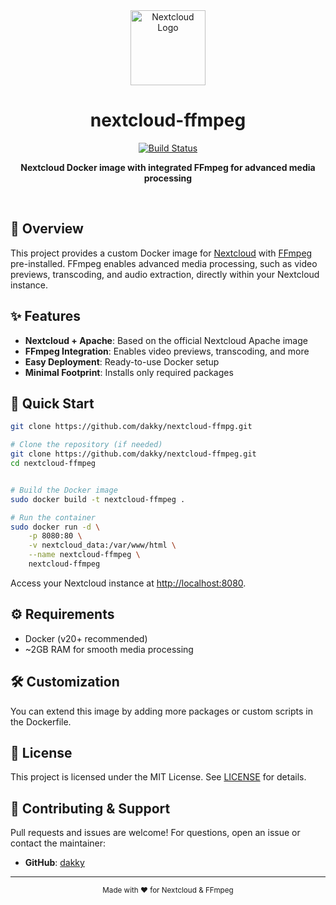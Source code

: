 
<div align="center">
	<img src="https://raw.githubusercontent.com/nextcloud/server/master/apps/theming/img/nextcloud.svg" alt="Nextcloud Logo" width="120"/>
	<h1>nextcloud-ffmpeg</h1>
<p align="center">
	<a href="https://github.com/dakky/nextcloud-ffmpeg/actions">
		<img src="https://github.com/dakky/nextcloud-ffmpeg/actions/workflows/build.yml/badge.svg" alt="Build Status" />
  </a>
</p>
	<p><strong>Nextcloud Docker image with integrated FFmpeg for advanced media processing</strong></p>
	<br/>
</div>


## 🚀 Overview

This project provides a custom Docker image for [Nextcloud](https://nextcloud.com/) with [FFmpeg](https://ffmpeg.org/) pre-installed. FFmpeg enables advanced media processing, such as video previews, transcoding, and audio extraction, directly within your Nextcloud instance.

## ✨ Features

- **Nextcloud + Apache**: Based on the official Nextcloud Apache image
- **FFmpeg Integration**: Enables video previews, transcoding, and more
- **Easy Deployment**: Ready-to-use Docker setup
- **Minimal Footprint**: Installs only required packages

## 🐳 Quick Start

```sh
git clone https://github.com/dakky/nextcloud-ffmpg.git

# Clone the repository (if needed)
git clone https://github.com/dakky/nextcloud-ffmpeg.git
cd nextcloud-ffmpeg


# Build the Docker image
sudo docker build -t nextcloud-ffmpeg .

# Run the container
sudo docker run -d \
	-p 8080:80 \
	-v nextcloud_data:/var/www/html \
	--name nextcloud-ffmpeg \
	nextcloud-ffmpeg
```

Access your Nextcloud instance at [http://localhost:8080](http://localhost:8080).

## ⚙️ Requirements

- Docker (v20+ recommended)
- ~2GB RAM for smooth media processing

## 🛠️ Customization

You can extend this image by adding more packages or custom scripts in the Dockerfile.

## 📄 License

This project is licensed under the MIT License. See [LICENSE](LICENSE) for details.

## 🤝 Contributing & Support

Pull requests and issues are welcome! For questions, open an issue or contact the maintainer:
- **GitHub**: [dakky](https://github.com/dakky)

---

<div align="center">
	<sub>Made with ❤️ for Nextcloud & FFmpeg</sub>
</div>

